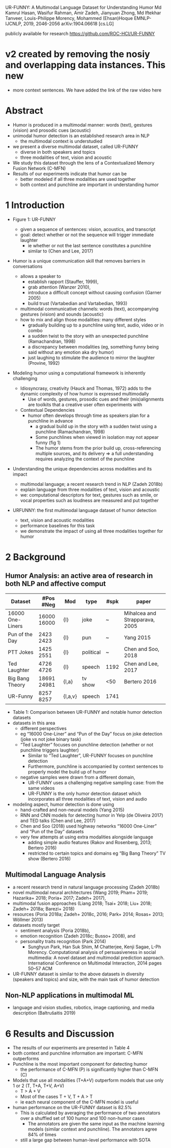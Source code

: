 UR-FUNNY: A Multimodal Language Dataset for Understanding Humor
Md Kamrul Hasan, Wasifur Rahman, Amir Zadeh, Jianyuan Zhong,
  Md Iftekhar Tanveer, Louis-Philippe Morency, Mohammed (Ehsan)Hoque
EMNLP-IJCNLP, 2019, 2046-2056 arXiv:1904.06618 [cs.LG]

publicly available for research https://github.com/ROC-HCI/UR-FUNNY

# v2 created by removing the nosiy and overlapping data instances. This new

* more context sentences. We have added the link of the raw video here

# Abstract

* Humor is produced in a multimodal manner:
  words (text), gestures (vision) and prosodic cues (acoustic)
* unimodal humor detection is an established research area in NLP
  * the multimodal context is understudied
* we present a diverse multimodal dataset, called UR-FUNNY
  * diverse in both speakers and topics
  * three modalities of text, vision and acoustic
* We study this dataset through the lens of a
  Contextualized Memory Fusion Network (C-MFN)
* Results of our experiments indicate that humor can be
  * better modeled if all three modalities are used together
  * both context and punchline are important in understanding humor

# 1 Introduction

* Figure 1: UR-FUNNY
  * given a sequence of sentences: vision, acoustics, and transcript
  * goal: detect whether or not the sequence will trigger immediate laughter
    * ie whether or not the last sentence constitutes a punchline
    * similar to (Chen and Lee, 2017)

* Humor is a unique communication skill that removes barriers in conversations
  * allows a speaker to 
    * establish rapport (Stauffer, 1999), 
    * grab attention (Wanzer 2010), 
    * introduce a difficult concept without causing confusion (Garner 2005)
    * build trust (Vartabedian and Vartabedian, 1993)
  * multimodal communicative channels:
    words (text), accompanying gestures (vision) and sounds (acoustic)
  * how to mix and align those modalities: many different styles
    * gradually building up to a punchline using text, audio, video or in combo
    * a sudden twist to the story with an unexpected punchline
      (Ramachandran, 1998)
    * a discrepancy between modalities
      (eg, something funny being said without any emotion aka dry humor)
    * just laughing to stimulate the audience to mirror the laughter
      (Provine, 1992)
* Modeling humor using a computational framework is inherently challenging
  * Idiosyncrasy, creativity (Hauck and Thomas, 1972)
    adds to the dynamic complexity of how humor is expressed multimodally
    * Use of words, gestures, prosodic cues and their (mis)alignments are
      toolkits that a creative user often experiments with
  * Contextual Dependencies
    * humor often develops through time as
      speakers plan for a punchline in advance
      * a gradual build up in the story with a sudden twist using a punchline
        (Ramachandran, 1998)
      * Some punchlines when viewed in isolation may not appear funny (fig 1)
      * The humor stems from the prior build up, cross-referencing multiple
        sources, and its delivery
        => a full understanding requires analyzing the context of the punchline
* Understanding the unique dependencies across modalities and its impact
  * multimodal language; a recent research trend in NLP (Zadeh 2018b)
  * explain language from three modalities of text, vision and acoustic
  * we: computational descriptors for text, gestures such as smile, or
    vocal properties such as loudness are measured and put together
* URFUNNY: the first multimodal language  dataset of humor detection
  * text, vision and acoustic modalities
  * performance baselines for this task
  * we demonstrate the impact of using all three modalities together for humor

# 2 Background

## Humor Analysis: an active area of research in both NLP and affective comput

|Dataset          | #Pos #Neg   |Mod    |type       | #spk | paper              |
|-----------------|-------------|-------|-----------|------|--------------------|
|16000 One-Liners | 16000 16000 |{l}    | joke      |  ~   | Mihalcea and Strapparava, 2005	|
|Pun of the Day   |  2423  2423 |{l}    | pun       |  ~   | Yang 2015	      |
|PTT Jokes        |  1425  2551 |{l}    | political |  ~   | Chen and Soo, 2018	|
|Ted Laughter     |  4726  4726 |{l}    | speech    | 1192 | Chen and Lee, 2017	|
|Big Bang Theory  | 18691 24981 |{l,a}  | tv show   |  <50 | Bertero 2016	    |
|UR-Funny         |  8257  8257 |{l,a,v}| speech    | 1741 | 	                  |

* Table 1: Comparison between UR-FUNNY and notable humor detection datasets
* datasets in this area
  * different perspectives
  * eg “16000 One-Liner” and “Pun of the Day” focus on joke detection
    (joke vs not joke binary task)
  * “Ted Laughter” focuses on punchline detection
    (whether or not punchline triggers laughter)
    * Similar to “Ted Laughter”, UR-FUNNY focuses on punchline detection
    * Furthermore, punchline is accompanied by context sentences
      to properly model the build up of humor
  * negative samples were drawn from a different domain,
    * UR-FUNNY uses a challenging negative sampling case: from the same videos
    * UR-FUNNY is the only humor detection dataset which incorporates all three
      modalities of text, vision and audio
* modeling aspect, humor detection is done using
  * hand-crafted and non-neural models (Yang 2015)
  * RNN and CNN models for detecting humor
    in Yelp (de Oliveira 2017) and TED talks (Chen and Lee, 2017)
  * Chen and Soo (2018) used highway networks
    “16000 One-Liner” and “Pun of the Day” datasets
  * very few attempts at using extra modalities alongside language
    * adding simple audio features (Rakov and Rosenberg, 2013; Bertero 2016)
    * restricted to certain topics and domains
      eg “Big Bang Theory” TV show (Bertero 2016)

## Multimodal Language Analysis

* a recent research trend in natural language processing (Zadeh 2018b)
* novel multimodal neural architectures
  (Wang 2019; Pham+ 2019; Hazarika+ 2018; Poria+ 2017; Zadeh+ 2017),
* multimodal fusion approaches
  (Liang 2018; Tsai+ 2018; Liu+ 2018; Zadeh+ 2018a; Barezi+ 2018)
* resources
  (Poria 2018a; Zadeh+ 2018c, 2016; Park+ 2014; Rosas+ 2013; Wöllmer 2013)
* datasets mostly target
  * sentiment analysis (Poria 2018b),
  * emotion recognition (Zadeh 2018c; Busso+ 2008), and
  * personality traits recognition (Park 2014)
    * Sunghyun Park, Han Suk Shim, M Chatterjee, Kenji Sagae, L-Ph Morency.
      Computational analysis of persuasiveness in social multimedia:
        A novel dataset and multimodal prediction approach.
      International Conference on Multimodal Interaction, 2014 pages 50–57 ACM
* UR-FUNNY dataset is similar to the above datasets in diversity (speakers
  and topics) and size, with the main task of humor detection

## Non-NLP applications in multimodal ML

* language and vision studies, robotics, image captioning, and
  media description (Baltrušaitis 2019)

# 6 Results and Discussion

* The results of our experiments are presented in Table 4
* both context and punchline information are important: C-MFN outperforms
* Punchline is the most important component for detecting humor
  * the performance of C-MFN (P) is significantly higher than C-MFN (C)
* Models that use all modalities (T+A+V) outperform models that use only 1 or 2
  (T, T+A, T+V, A+V)
  * T > A + V
  * Most of the cases T + V, T + A > T
  * ie each neural component of the C-MFN model is useful
* human performance on the UR-FUNNY dataset is 82.5%
  * This is calculated by averaging the performance of two annotators
    over a shuffled set of 100 humor and 100 non-humor cases
    * The annotators are given the same input as the machine learning models
      (similar context and punchline).  The annotators agree 84% of times
  * still a large gap between human-level performance with SOTA
